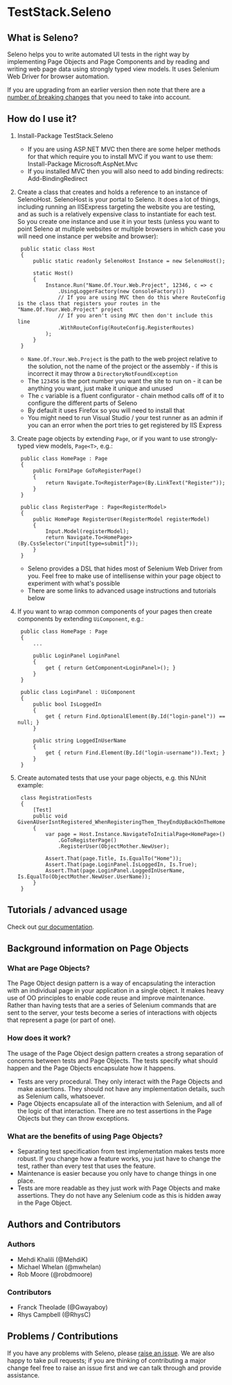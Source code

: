 # TestStack.Seleno

## What is Seleno?
Seleno helps you to write automated UI tests in the right way by implementing Page Objects and Page Components and by reading and writing web page data using strongly typed view models. It uses Selenium Web Driver for browser automation.

If you are upgrading from an earlier version then note that there are a [number of breaking changes](BREAKING_CHANGES.md) that you need to take into account.

## How do I use it?

1. Install-Package TestStack.Seleno
	* If you are using ASP.NET MVC then there are some helper methods for that which require you to install MVC if you want to use them: Install-Package Microsoft.AspNet.Mvc
	* If you installed MVC then you will also need to add binding redirects: Add-BindingRedirect

2. Create a class that creates and holds a reference to an instance of SelenoHost. SelenoHost is your portal to Seleno. It does a lot of things, including running an IISExpress targeting the website you are testing, and as such is a relatively expensive class to instantiate for each test. So you create one instance and use it in your tests (unless you want to point Seleno at multiple websites or multiple browsers in which case you will need one instance per website and browser):

		public static class Host
		{
			public static readonly SelenoHost Instance = new SelenoHost();

			static Host()
			{
                Instance.Run("Name.Of.Your.Web.Project", 12346, c => c
                    .UsingLoggerFactory(new ConsoleFactory())
                    // If you are using MVC then do this where RouteConfig is the class that registers your routes in the "Name.Of.Your.Web.Project" project
                    // If you aren't using MVC then don't include this line
                    .WithRouteConfig(RouteConfig.RegisterRoutes)
                );
			}
		}
	* `Name.Of.Your.Web.Project` is the path to the web project relative to the solution, not the name of the project or the assembly - if this is incorrect it may throw a `DirectoryNotFoundException`
	* The `123456` is the port number you want the site to run on - it can be anything you want, just make it unique and unused
	* The `c` variable is a fluent configurator - chain method calls off of it to configure the different parts of Seleno
	* By default it uses Firefox so you will need to install that
	* You might need to run Visual Studio / your test runner as an admin if you can an error when the port tries to get registered by IIS Express

3. Create page objects by extending `Page`, or if you want to use strongly-typed view models, `Page<T>`, e.g.:

        public class HomePage : Page
        {
            public Form1Page GoToRegisterPage()
            {
                return Navigate.To<RegisterPage>(By.LinkText("Register"));
            }
        }
        
        public class RegisterPage : Page<RegisterModel>
        {
            public HomePage RegisterUser(RegisterModel registerModel)
            {
                Input.Model(registerModel);
                return Navigate.To<HomePage>(By.CssSelector("input[type=submit]"));
            }
        }
	* Seleno provides a DSL that hides most of Selenium Web Driver from you. Feel free to make use of intellisense within your page object to experiment with what's possible
	* There are some links to advanced usage instructions and tutorials below

4. If you want to wrap common components of your pages then create components by extending `UiComponent`, e.g.:

        public class HomePage : Page
        {
            ...
    
            public LoginPanel LoginPanel
            {
                get { return GetComponent<LoginPanel>(); }
            }
        }
        
        public class LoginPanel : UiComponent
        {
            public bool IsLoggedIn
            {
                get { return Find.OptionalElement(By.Id("login-panel")) == null; }
            }
    
            public string LoggedInUserName
            {
                get { return Find.Element(By.Id("login-username")).Text; }
            }
        }

5. Create automated tests that use your page objects, e.g. this NUnit example:

        class RegistrationTests
        {
            [Test]
            public void GivenAUserIsntRegistered_WhenRegisteringThem_TheyEndUpBackOnTheHomepageAndLoggedIn()
            {
                var page = Host.Instance.NavigateToInitialPage<HomePage>()
                    .GoToRegisterPage()
                    .RegisterUser(ObjectMother.NewUser);
    
                Assert.That(page.Title, Is.EqualTo("Home"));
                Assert.That(page.LoginPanel.IsLoggedIn, Is.True);
                Assert.That(page.LoginPanel.LoggedInUserName, Is.EqualTo(ObjectMother.NewUser.UserName));
            }
        }

## Tutorials / advanced usage
Check out [our documentation](http://docs.teststack.net/seleno/).

## Background information on Page Objects

### What are Page Objects?
The Page Object design pattern is a way of encapsulating the interaction with an individual page in your application in a single object. It makes heavy use of OO principles to enable code reuse and improve maintenance. Rather than having tests that are a series of Selenium commands that are sent to the server, your tests become a series of interactions with objects that represent a page (or part of one).

### How does it work?
The usage of the Page Object design pattern creates a strong separation of concerns between  tests and Page Objects. The tests specify what should happen and the Page Objects encapsulate how it happens. 
* Tests are very procedural. They only interact with the Page Objects and make assertions. They should not have any implementation details, such as Selenium calls, whatsoever. 
* Page Objects encapsulate all of the interaction with Selenium, and all of the logic of that interaction. There are no test assertions in the Page Objects but they can throw exceptions.

### What are the benefits of using Page Objects?
* Separating test specification from test implementation makes tests more robust. If you change how a feature works, you just have to change the test, rather than every test that uses the feature.
* Maintenance is easier because you only have to change things in one place.
* Tests are more readable as they just work with Page Objects and make assertions. They do not have any Selenium code as this is hidden away in the Page Object. 

## Authors and Contributors

### Authors
* Mehdi Khalili (@MehdiK)
* Michael Whelan (@mwhelan)
* Rob Moore (@robdmoore)

### Contributors
* Franck Theolade (@Gwayaboy)
* Rhys Campbell (@RhysC)

## Problems / Contributions
If you have any problems with Seleno, please [raise an issue](https://github.com/TestStack/TestStack.Seleno/issues). We are also happy to take pull requests; if you are thinking of contributing a major change feel free to raise an issue first and we can talk through and provide assistance.
